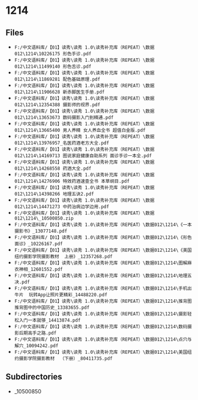 # 1214

## Files

- `F:/中文语料库/【01】读秀\读秀 1.0\读秀补充库（REPEAT）\数据012\1214\10226175 形色手诊.pdf`
- `F:/中文语料库/【01】读秀\读秀 1.0\读秀补充库（REPEAT）\数据012\1214\11499140 形色舌诊.pdf`
- `F:/中文语料库/【01】读秀\读秀 1.0\读秀补充库（REPEAT）\数据012\1214\11869281 配色基础原理.pdf`
- `F:/中文语料库/【01】读秀\读秀 1.0\读秀补充库（REPEAT）\数据012\1214\11906628 新赤脚医生手册.pdf`
- `F:/中文语料库/【01】读秀\读秀 1.0\读秀补充库（REPEAT）\数据012\1214\12354388 摄影师的视界.pdf`
- `F:/中文语料库/【01】读秀\读秀 1.0\读秀补充库（REPEAT）\数据012\1214\13653673 数码摄影入门到精通.pdf`
- `F:/中文语料库/【01】读秀\读秀 1.0\读秀补充库（REPEAT）\数据012\1214\13665400 男人养精 女人养血全书 超值白金版.pdf`
- `F:/中文语料库/【01】读秀\读秀 1.0\读秀补充库（REPEAT）\数据012\1214\13976957_名医药酒老方大全.pdf`
- `F:/中文语料库/【01】读秀\读秀 1.0\读秀补充库（REPEAT）\数据012\1214\14169713 图说家庭健康自助系列 面诊手诊一本全.pdf`
- `F:/中文语料库/【01】读秀\读秀 1.0\读秀补充库（REPEAT）\数据012\1214\14268558 药酒大全.pdf`
- `F:/中文语料库/【01】读秀\读秀 1.0\读秀补充库（REPEAT）\数据012\1214\14276906 特效药酒速查全书 本草纲目.pdf`
- `F:/中文语料库/【01】读秀\读秀 1.0\读秀补充库（REPEAT）\数据012\1214\14398266 地理五诀2.pdf`
- `F:/中文语料库/【01】读秀\读秀 1.0\读秀补充库（REPEAT）\数据012\1214\14471273 中药治病边学边用.pdf`
- `F:/中文语料库/【01】读秀\读秀 1.0\读秀补充库（REPEAT）\数据012\1214\_10500850.zip`
- `F:/中文语料库/【01】读秀\读秀 1.0\读秀补充库（REPEAT）\数据012\1214\《一本摄影书》_13077148.pdf`
- `F:/中文语料库/【01】读秀\读秀 1.0\读秀补充库（REPEAT）\数据012\1214\《形色面诊》_10226167.pdf`
- `F:/中文语料库/【01】读秀\读秀 1.0\读秀补充库（REPEAT）\数据012\1214\《美国纽约摄影学院摄影教材  上册》_12357268.pdf`
- `F:/中文语料库/【01】读秀\读秀 1.0\读秀补充库（REPEAT）\数据012\1214\图解麻衣神相_12601552.pdf`
- `F:/中文语料库/【01】读秀\读秀 1.0\读秀补充库（REPEAT）\数据012\1214\地理五决.pdf`
- `F:/中文语料库/【01】读秀\读秀 1.0\读秀补充库（REPEAT）\数据012\1214\手机出牛片  玩转App让照片更精彩_14488220.pdf`
- `F:/中文语料库/【01】读秀\读秀 1.0\读秀补充库（REPEAT）\数据012\1214\推背图推背图中的中国历史_13383655.pdf`
- `F:/中文语料库/【01】读秀\读秀 1.0\读秀补充库（REPEAT）\数据012\1214\摄影轻松入门一本就够_14413874.pdf`
- `F:/中文语料库/【01】读秀\读秀 1.0\读秀补充库（REPEAT）\数据012\1214\数码摄影后期高手之路.pdf`
- `F:/中文语料库/【01】读秀\读秀 1.0\读秀补充库（REPEAT）\数据012\1214\点穴与解穴_10094242.pdf`
- `F:/中文语料库/【01】读秀\读秀 1.0\读秀补充库（REPEAT）\数据012\1214\美国纽约摄影学院摄影教材  （下册）_80411735.pdf`

## Subdirectories

- _10500850
